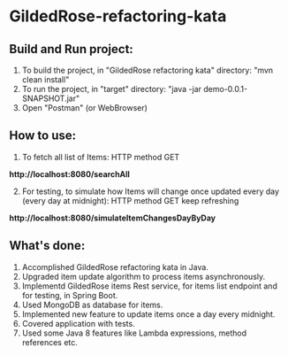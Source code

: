 # GildedRose-refactoring-kata

## Build and Run project:

1. To build the project, in "GildedRose refactoring kata" directory: "mvn clean install"
2. To run the project, in "target" directory: "java -jar demo-0.0.1-SNAPSHOT.jar"
3. Open "Postman" (or WebBrowser)

## How to use:

1. To fetch all list of Items:
HTTP method GET

**http://localhost:8080/searchAll**

2.  For testing, to simulate how Items will change once updated every day (every day at midnight):
HTTP method GET
keep refreshing

**http://localhost:8080/simulateItemChangesDayByDay**

## What's done:

1. Accomplished GildedRose refactoring kata in Java.
2. Upgraded item update algorithm to process items asynchronously.
3. Implementd GildedRose items Rest service, for items list endpoint and for testing, in Spring Boot.
4. Used MongoDB as database for items.
5. Implemented new feature to update items once a day every midnight.
6. Covered application with tests.
7. Used some Java 8 features like Lambda expressions, method references etc.